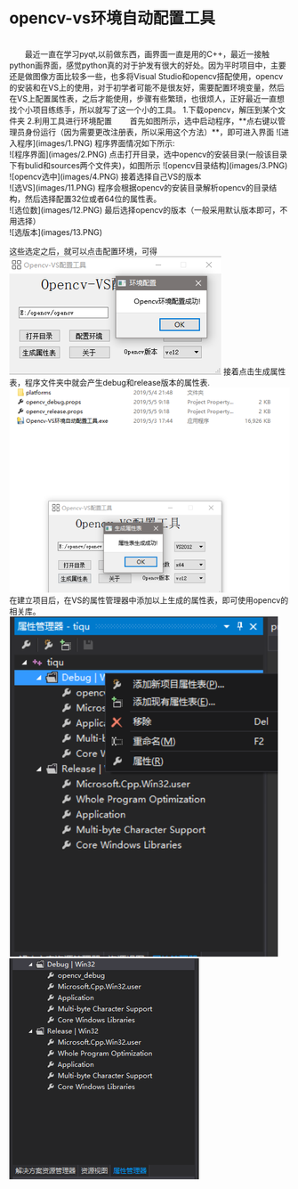 # opencv-vs环境自动配置工具
<br/>
&emsp;&emsp;最近一直在学习pyqt,以前做东西，画界面一直是用的C++，最近一接触python画界面，感觉python真的对于护发有很大的好处。因为平时项目中，主要还是做图像方面比较多一些，也多将Visual Studio和opencv搭配使用，opencv的安装和在VS上的使用，对于初学者可能不是很友好，需要配置环境变量，然后在VS上配置属性表，之后才能使用，步骤有些繁琐，也很烦人，正好最近一直想找个小项目练练手，所以就写了这一个小的工具。
1.下载opencv，解压到某个文件夹
2.利用工具进行环境配置
&emsp;&emsp;首先如图所示，选中启动程序，**点右键以管理员身份运行（因为需要更改注册表，所以采用这个方法）**，即可进入界面
![进入程序](images/1.PNG)
程序界面情况如下所示:
<br/>![程序界面](images/2.PNG)
点击打开目录，选中opencv的安装目录(一般该目录下有bulid和sources两个文件夹)，如图所示
![opencv目录结构](images/3.PNG)
<br/>
![opencv选中](images/4.PNG)
接着选择自己VS的版本
<br/>![选VS](images/11.PNG)
程序会根据opencv的安装目录解析opencv的目录结构，然后选择配置32位或者64位的属性表。
<br/>![选位数](images/12.PNG)
最后选择opencv的版本（一般采用默认版本即可，不用选择）
<br/>![选版本](images/13.PNG)

这些选定之后，就可以点击配置环境，可得
<br/>![配置环境](images/6.PNG)
接着点击生成属性表，程序文件夹中就会产生debug和release版本的属性表.
<br/>![生成属性表](images/7.PNG)
在建立项目后，在VS的属性管理器中添加以上生成的属性表，即可使用opencv的相关库。
<br/>![生成属性表](images/15.PNG)
<br/>
![生成属性表](images/14.PNG)
